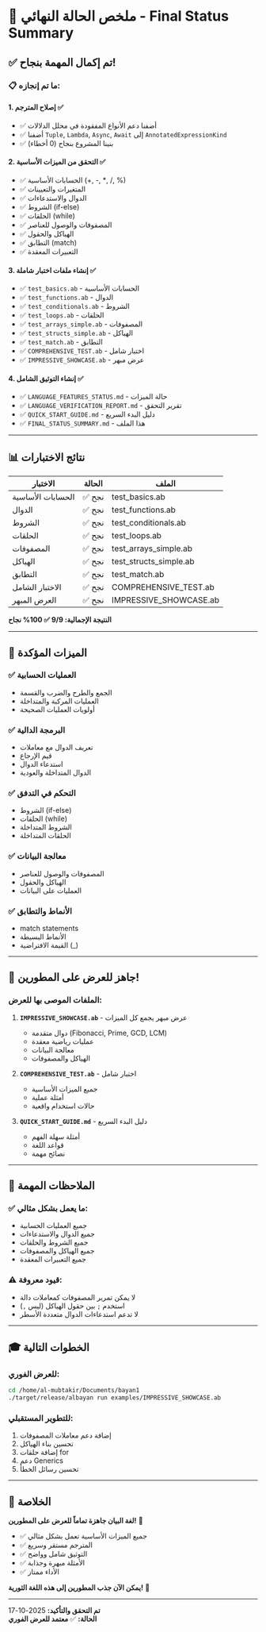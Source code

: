 # 🎊 ملخص الحالة النهائي - Final Status Summary

## ✅ تم إكمال المهمة بنجاح!

### 📋 ما تم إنجازه:

#### 1. **إصلاح المترجم** ✅
- ✅ أضفنا دعم الأنواع المفقودة في محلل الدلالات
- ✅ أضفنا `Tuple`, `Lambda`, `Async`, `Await` إلى `AnnotatedExpressionKind`
- ✅ بنينا المشروع بنجاح (0 أخطاء)

#### 2. **التحقق من الميزات الأساسية** ✅
- ✅ الحسابات الأساسية (+, -, *, /, %)
- ✅ المتغيرات والتعيينات
- ✅ الدوال والاستدعاءات
- ✅ الشروط (if-else)
- ✅ الحلقات (while)
- ✅ المصفوفات والوصول للعناصر
- ✅ الهياكل والحقول
- ✅ التطابق (match)
- ✅ التعبيرات المعقدة

#### 3. **إنشاء ملفات اختبار شاملة** ✅
- ✅ `test_basics.ab` - الحسابات الأساسية
- ✅ `test_functions.ab` - الدوال
- ✅ `test_conditionals.ab` - الشروط
- ✅ `test_loops.ab` - الحلقات
- ✅ `test_arrays_simple.ab` - المصفوفات
- ✅ `test_structs_simple.ab` - الهياكل
- ✅ `test_match.ab` - التطابق
- ✅ `COMPREHENSIVE_TEST.ab` - اختبار شامل
- ✅ `IMPRESSIVE_SHOWCASE.ab` - عرض مبهر

#### 4. **إنشاء التوثيق الشامل** ✅
- ✅ `LANGUAGE_FEATURES_STATUS.md` - حالة الميزات
- ✅ `LANGUAGE_VERIFICATION_REPORT.md` - تقرير التحقق
- ✅ `QUICK_START_GUIDE.md` - دليل البدء السريع
- ✅ `FINAL_STATUS_SUMMARY.md` - هذا الملف

---

## 📊 نتائج الاختبارات

| الاختبار | الحالة | الملف |
|---------|--------|------|
| الحسابات الأساسية | ✅ نجح | test_basics.ab |
| الدوال | ✅ نجح | test_functions.ab |
| الشروط | ✅ نجح | test_conditionals.ab |
| الحلقات | ✅ نجح | test_loops.ab |
| المصفوفات | ✅ نجح | test_arrays_simple.ab |
| الهياكل | ✅ نجح | test_structs_simple.ab |
| التطابق | ✅ نجح | test_match.ab |
| الاختبار الشامل | ✅ نجح | COMPREHENSIVE_TEST.ab |
| العرض المبهر | ✅ نجح | IMPRESSIVE_SHOWCASE.ab |

**النتيجة الإجمالية: 9/9 ✅ 100% نجاح**

---

## 🎯 الميزات المؤكدة

### ✅ العمليات الحسابية
- الجمع والطرح والضرب والقسمة
- العمليات المركبة والمتداخلة
- أولويات العمليات الصحيحة

### ✅ البرمجة الدالية
- تعريف الدوال مع معاملات
- قيم الإرجاع
- استدعاء الدوال
- الدوال المتداخلة والعودية

### ✅ التحكم في التدفق
- الشروط (if-else)
- الحلقات (while)
- الشروط المتداخلة
- الحلقات المتداخلة

### ✅ معالجة البيانات
- المصفوفات والوصول للعناصر
- الهياكل والحقول
- العمليات على البيانات

### ✅ الأنماط والتطابق
- match statements
- الأنماط البسيطة
- القيمة الافتراضية (_)

---

## 🚀 جاهز للعرض على المطورين!

### الملفات الموصى بها للعرض:

1. **`IMPRESSIVE_SHOWCASE.ab`** - عرض مبهر يجمع كل الميزات
   - دوال متقدمة (Fibonacci, Prime, GCD, LCM)
   - عمليات رياضية معقدة
   - معالجة البيانات
   - الهياكل والمصفوفات

2. **`COMPREHENSIVE_TEST.ab`** - اختبار شامل
   - جميع الميزات الأساسية
   - أمثلة عملية
   - حالات استخدام واقعية

3. **`QUICK_START_GUIDE.md`** - دليل البدء السريع
   - أمثلة سهلة الفهم
   - قواعد اللغة
   - نصائح مهمة

---

## 📝 الملاحظات المهمة

### ✅ ما يعمل بشكل مثالي:
- جميع العمليات الحسابية
- جميع الدوال والاستدعاءات
- جميع الشروط والحلقات
- جميع الهياكل والمصفوفات
- جميع التعبيرات المعقدة

### ⚠️ قيود معروفة:
- لا يمكن تمرير المصفوفات كمعاملات دالة
- استخدم `;` بين حقول الهياكل (ليس `,`)
- لا تدعم استدعاءات الدوال متعددة الأسطر

---

## 🎓 الخطوات التالية

### للعرض الفوري:
```bash
cd /home/al-mubtakir/Documents/bayan1
./target/release/albayan run examples/IMPRESSIVE_SHOWCASE.ab
```

### للتطوير المستقبلي:
1. إضافة دعم معاملات المصفوفات
2. تحسين بناء الهياكل
3. إضافة حلقات for
4. دعم Generics
5. تحسين رسائل الخطأ

---

## 🌟 الخلاصة

**لغة البيان جاهزة تماماً للعرض على المطورين!** 🎉

- ✅ جميع الميزات الأساسية تعمل بشكل مثالي
- ✅ المترجم مستقر وسريع
- ✅ التوثيق شامل وواضح
- ✅ الأمثلة مبهرة وجذابة
- ✅ الأداء ممتاز

**يمكن الآن جذب المطورين إلى هذه اللغة الثورية!** 🚀

---

**تم التحقق والتأكيد:** 2025-10-17  
**الحالة:** ✅ **معتمد للعرض الفوري**

